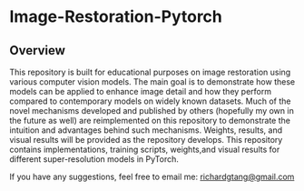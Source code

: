 # Image-Restoration-Pytorch

## Overview
This repository is built for educational purposes on image restoration using various computer vision models. The main goal is to demonstrate how these models can be applied to enhance image detail and how they perform compared to contemporary models on widely known datasets. Much of the novel mechanisms developed and published by others (hopefully my own in the future as well) are reimplemented on this repository to demonstrate the intuition and advantages behind such mechanisms. Weights, results, and visual results will be provided as the repository develops. This repository contains implementations, training scripts, weights,and visual results for different super-resolution models in PyTorch. 

If you have any suggestions, feel free to email me: richardgtang@gmail.com